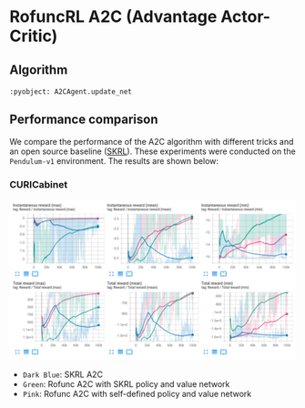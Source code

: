# RofuncRL A2C (Advantage Actor-Critic)


## Algorithm 

```{literalinclude} ../../../../rofunc/learning/rl/agents/online/a2c_agent.py
:pyobject: A2CAgent.update_net
```

## Performance comparison

We compare the performance of the A2C algorithm with different tricks and an open source baseline 
([SKRL](https://github.com/Toni-SM/skrl/tree/main)). These experiments were conducted on the `Pendulum-v1` environment.
The results are shown below:

### CURICabinet
![Pendulum](../../../img/RofuncA2C_Pendulum_perf.png)
- `Dark Blue`: SKRL A2C
- `Green`: Rofunc A2C with SKRL policy and value network
- `Pink`: Rofunc A2C with self-defined policy and value network
